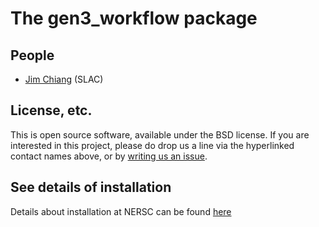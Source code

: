 # The gen3_workflow package

## People
* [Jim Chiang](https://github.com/LSSTDESC/gen3_workflow/issues/new?body=@jchiang87) (SLAC)

## License, etc.

This is open source software, available under the BSD license. If you are interested in this project, please do drop us a line via the hyperlinked contact names above, or by [writing us an issue](https://github.com/LSSTDESC/gen3_workflow/issues/new).

## See details of installation

Details about installation at NERSC can be found [here](https://github.com/LSSTDESC/gen3_workflow/tree/master/python/desc/gen3_workflow)

